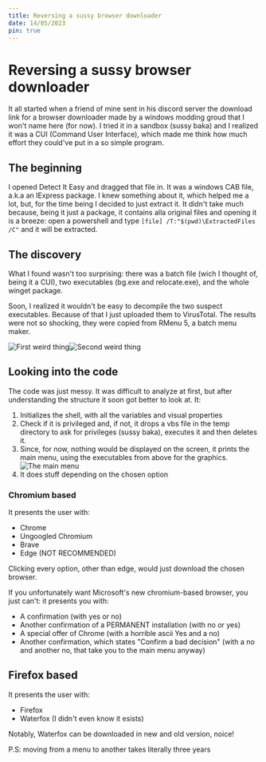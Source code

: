 ```yaml
---
title: Reversing a sussy browser downloader
date: 14/05/2023
pin: true
---
```

# Reversing a sussy browser downloader
It all started when a friend of mine sent in his discord server the download link for a browser downloader made by a windows modding groud that I won't name here (for now). I tried it in a sandbox (sussy baka) and I realized it was a CUI (Command User Interface), which made me think how much effort they could've put in a so simple program.

## The beginning
I opened Detect It Easy and dragged that file in. It was a windows CAB file, a.k.a an IExpress package. I knew something about it, which helped me a lot, but, for the time being I decided to just extract it. It didn't take much because, being it just a package, it contains alla original files and opening it is a breeze: open a powershell and type `[file] /T:"$(pwd)\ExtractedFiles /C"` and it will be extracted.

## The discovery
What I found wasn't too surprising: there was a batch file (wich I thought of, being it a CUI), two executables (bg.exe and relocate.exe), and the whole winget package.

Soon, I realized it wouldn't be easy to decompile the two suspect executables. Because of that I just uploaded them to VirusTotal. The results were not so shocking, they were copied from RMenu 5, a batch menu maker.

![First weird thing](/images/bg_vt.png)![Second weird thing](/images/relocate_vt.png)

## Looking into the code
The code was just messy. It was difficult to analyze at first, but after understanding the structure it soon got better to look at. It:
1. Initializes the shell, with all the variables and visual properties
2. Check if it is privileged and, if not, it drops a vbs file in the temp directory to ask for privileges (sussy baka), executes it and then deletes it.
3. Since, for now, nothing would be displayed on the screen, it prints the main menu, using the executables from above for the graphics. ![The main menu](/images/main_menu.png)
4. It does stuff depending on the chosen option
### Chromium based
It presents the user with: 
- Chrome
- Ungoogled Chromium
- Brave
- Edge (NOT RECOMMENDED)

Clicking every option, other than edge, would just download the chosen browser.

If you unfortunately want Microsoft's new chromium-based browser, you just can't: it presents you with:
- A confirmation (with yes or no)
- Another confirmation of a PERMANENT installation (with no or yes)
- A special offer of Chrome (with a horrible ascii Yes and a no)
- Another confirmation, which states "Confirm a bad decision" (with a no and another no, that take you to the main menu anyway)

## Firefox based
It presents the user with:
- Firefox
- Waterfox (I didn't even know it esists)

Notably, Waterfox can be downloaded in new and old version, noice!

P.S: moving from a menu to another takes literally three years


